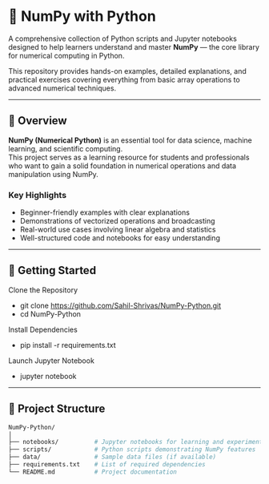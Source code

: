 # 🔢 NumPy with Python

A comprehensive collection of Python scripts and Jupyter notebooks designed to help learners understand and master **NumPy** — the core library for numerical computing in Python.

This repository provides hands-on examples, detailed explanations, and practical exercises covering everything from basic array operations to advanced numerical techniques.

---

## 📘 Overview

**NumPy (Numerical Python)** is an essential tool for data science, machine learning, and scientific computing.  
This project serves as a learning resource for students and professionals who want to gain a solid foundation in numerical operations and data manipulation using NumPy.

### Key Highlights
- Beginner-friendly examples with clear explanations  
- Demonstrations of vectorized operations and broadcasting  
- Real-world use cases involving linear algebra and statistics  
- Well-structured code and notebooks for easy understanding

---

## 🚀 Getting Started
Clone the Repository
- git clone https://github.com/Sahil-Shrivas/NumPy-Python.git
- cd NumPy-Python

Install Dependencies
- pip install -r requirements.txt

Launch Jupyter Notebook
- jupyter notebook


---

## 📂 Project Structure

```bash
NumPy-Python/
│
├── notebooks/          # Jupyter notebooks for learning and experiments
├── scripts/            # Python scripts demonstrating NumPy features
├── data/               # Sample data files (if available)
├── requirements.txt    # List of required dependencies
└── README.md           # Project documentation




